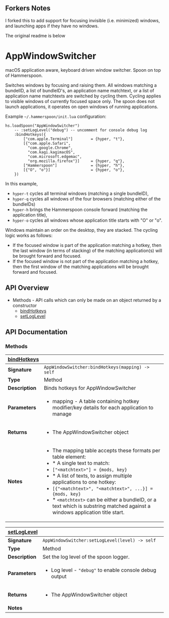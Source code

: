 ## Forkers Notes

I forked this to add support for focusing invisible (i.e. minimized) windows, and launching apps if they have no windows.

The original readme is below

# AppWindowSwitcher

macOS application aware, keyboard driven window switcher. Spoon 
on top of Hammerspoon.

Switches windows by focusing and raising them. All windows matching a 
bundelID, a list of bundleID's, an application name matchtext, 
or a list of application name matchtexts are switched by cycling 
them. Cycling applies to visible windows of currently focused space 
only. The spoon does not launch applications, it operates on open 
windows of running applications.

Example `~/.hammerspoon/init.lua` configuration:

```
hs.loadSpoon("AppWindowSwitcher")
    -- :setLogLevel("debug") -- uncomment for console debug log
    :bindHotkeys({
        ["com.apple.Terminal"]        = {hyper, "t"},
        [{"com.apple.Safari",
          "com.google.Chrome",
          "com.kagi.kagimacOS",
          "com.microsoft.edgemac", 
          "org.mozilla.firefox"}]     = {hyper, "q"},
        ["Hammerspoon"]               = {hyper, "h"},
        [{"O", "o"}]                  = {hyper, "o"},
    })
```
In this example, 
* `hyper-t` cycles all terminal windows (matching a single bundleID),
* `hyper-q` cycles all windows of the four browsers (matching either 
  of the bundleIDs)
* `hyper-h` brings the Hammerspoon console forward (matching the 
  application title),
* `hyper-o` cycles all windows whose application title starts 
  with "O" or "o".

Windows maintain an order on the desktop, they are stacked. 
The cycling logic works as follows:
* If the focused window is part of the application matching a hotkey,
  then the last window (in terms of stacking) of the matching 
  application(s) will be brought forward and focused.
* If the focused window is not part of the application matching a
  hotkey, then the first window of the matching applications will be
  brought forward and focused.

## API Overview
* Methods - API calls which can only be made on an object returned by a constructor
  * [bindHotkeys](#bindHotkeys)
  * [setLogLevel](#setLogLevel)

## API Documentation

### Methods

| [bindHotkeys](#bindHotkeys)         |                                                                                     |
| --------------------------------------------|-------------------------------------------------------------------------------------|
| **Signature**                               | `AppWindowSwitcher:bindHotkeys(mapping) -> self`                                                                    |
| **Type**                                    | Method                                                                     |
| **Description**                             | Binds hotkeys for AppWindowSwitcher                                                                     |
| **Parameters**                              | <ul><li>mapping - A table containing hotkey modifier/key details for each application to manage</li></ul> |
| **Returns**                                 | <ul><li>The AppWindowSwitcher object</li></ul>          |
| **Notes**                                   | <ul><li>The mapping table accepts these formats per table element:</li><li>* A single text to match:</li><li>  `["<matchtext>"] = {mods, key}` </li><li>* A list of texts, to assign multiple applications to one hotkey:</li><li>  `[{"<matchtext>", "<matchtext>", ...}] = {mods, key}`</li><li>* `<matchtext>` can be either a bundleID, or a text which is substring matched against a windows application title start. </li></ul>                |

| [setLogLevel](#setLogLevel)         |                                                                                     |
| --------------------------------------------|-------------------------------------------------------------------------------------|
| **Signature**                               | `AppWindowSwitcher:setLogLevel(level) -> self`                                                                    |
| **Type**                                    | Method                                                                     |
| **Description**                             | Set the log level of the spoon logger.                                                                     |
| **Parameters**                              | <ul><li>Log level - `"debug"` to enable console debug output</li></ul> |
| **Returns**                                 | <ul><li>The AppWindowSwitcher object</li></ul>          |
| **Notes**                                   | <ul></ul>                |

